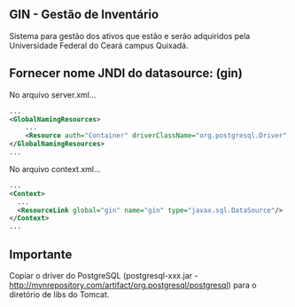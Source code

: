 ## GIN - Gestão de Inventário

Sistema para gestão dos ativos que estão e serão adquiridos pela Universidade Federal do Ceará campus Quixadá.

## Fornecer nome JNDI do datasource: (gin)

No arquivo server.xml...

```xml
...
<GlobalNamingResources>
    ...
    <Resource auth="Container" driverClassName="org.postgresql.Driver" maxActive="10" maxIdle="3" maxWait="10000" name="gin" password="senha" type="javax.sql.DataSource" url="jdbc:postgresql://localhost/gin" username="usuario"/>
</GlobalNamingResources>
...
```

No arquivo context.xml...

```xml
...
<Context>
  ...
  <ResourceLink global="gin" name="gin" type="javax.sql.DataSource"/>
</Context>
...
```

## Importante

Copiar o driver do PostgreSQL (postgresql-xxx.jar - http://mvnrepository.com/artifact/org.postgresql/postgresql) para o diretório de libs do Tomcat.
